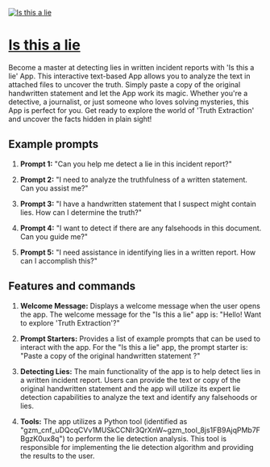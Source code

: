 [![Is this a lie](https://files.oaiusercontent.com/file-76Cm8luYpYhOEHxsTW9tRnlN?se=2123-10-16T16%3A39%3A15Z&sp=r&sv=2021-08-06&sr=b&rscc=max-age%3D31536000%2C%20immutable&rscd=attachment%3B%20filename%3D45eff9df-4ab0-4c9f-acec-d2c879df71ed.png&sig=qBHd0Lk8eARvvzMSB%2Bbam4hJ/38NObVAFLl1L3WsF5o%3D)](https://chat.openai.com/g/g-2eKQkdn1K-is-this-a-lie)

# [Is this a lie](https://chat.openai.com/g/g-2eKQkdn1K-is-this-a-lie)

Become a master at detecting lies in written incident reports with 'Is this a lie' App. This interactive text-based App allows you to analyze the text in attached files to uncover the truth. Simply paste a copy of the original handwritten statement and let the App work its magic. Whether you're a detective, a journalist, or just someone who loves solving mysteries, this App is perfect for you. Get ready to explore the world of 'Truth Extraction' and uncover the facts hidden in plain sight!

## Example prompts

1. **Prompt 1:** "Can you help me detect a lie in this incident report?"

2. **Prompt 2:** "I need to analyze the truthfulness of a written statement. Can you assist me?"

3. **Prompt 3:** "I have a handwritten statement that I suspect might contain lies. How can I determine the truth?"

4. **Prompt 4:** "I want to detect if there are any falsehoods in this document. Can you guide me?"

5. **Prompt 5:** "I need assistance in identifying lies in a written report. How can I accomplish this?"

## Features and commands

1. **Welcome Message:** Displays a welcome message when the user opens the app. The welcome message for the "Is this a lie" app is: "Hello! Want to explore 'Truth Extraction'?"

2. **Prompt Starters:** Provides a list of example prompts that can be used to interact with the app. For the "Is this a lie" app, the prompt starter is: "Paste a copy of the original handwritten statement ?"

3. **Detecting Lies:** The main functionality of the app is to help detect lies in a written incident report. Users can provide the text or copy of the original handwritten statement and the app will utilize its expert lie detection capabilities to analyze the text and identify any falsehoods or lies.

4. **Tools:** The app utilizes a Python tool (identified as "gzm_cnf_uDQcqCVv1MUSkCCNlr3QrXnW~gzm_tool_8js1FB9AjqPMb7FBgzK0ux8q") to perform the lie detection analysis. This tool is responsible for implementing the lie detection algorithm and providing the results to the user.